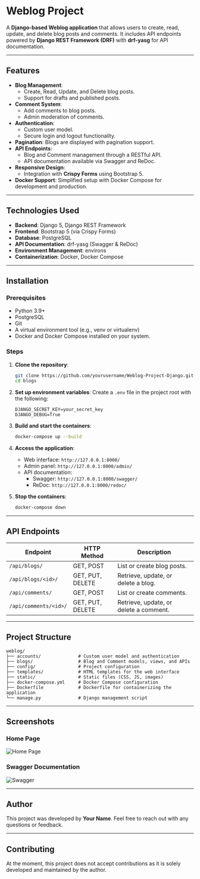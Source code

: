 
# Weblog Project

A **Django-based Weblog application** that allows users to create, read, update, and delete blog posts and comments. It includes API endpoints powered by **Django REST Framework (DRF)** with **drf-yasg** for API documentation.

---

## Features

- **Blog Management**: 
  - Create, Read, Update, and Delete blog posts.
  - Support for drafts and published posts.
- **Comment System**: 
  - Add comments to blog posts.
  - Admin moderation of comments.
- **Authentication**: 
  - Custom user model.
  - Secure login and logout functionality.
- **Pagination**: Blogs are displayed with pagination support.
- **API Endpoints**: 
  - Blog and Comment management through a RESTful API.
  - API documentation available via Swagger and ReDoc.
- **Responsive Design**: 
  - Integration with **Crispy Forms** using Bootstrap 5.
- **Docker Support**: Simplified setup with Docker Compose for development and production.

---

## Technologies Used

- **Backend**: Django 5, Django REST Framework
- **Frontend**: Bootstrap 5 (via Crispy Forms)
- **Database**: PostgreSQL
- **API Documentation**: drf-yasg (Swagger & ReDoc)
- **Environment Management**: environs
- **Containerization**: Docker, Docker Compose

---

## Installation

### Prerequisites
- Python 3.9+
- PostgreSQL
- Git
- A virtual environment tool (e.g., venv or virtualenv)
- Docker and Docker Compose installed on your system.

### Steps

1. **Clone the repository**:
   ```bash
   git clone https://github.com/yourusername/Weblog-Project-Django.git
   cd blogs
   ```

2. **Set up environment variables**:
   Create a `.env` file in the project root with the following:
   ```env
   DJANGO_SECRET_KEY=your_secret_key
   DJANGO_DEBUG=True
   ```

3. **Build and start the containers**:
   ```bash
   docker-compose up --build
   ```

4. **Access the application**:
   - Web interface: `http://127.0.0.1:8000/`
   - Admin panel: `http://127.0.0.1:8000/admin/`
   - API documentation:
     - Swagger: `http://127.0.0.1:8000/swagger/`
     - ReDoc: `http://127.0.0.1:8000/redoc/`

5. **Stop the containers**:
   ```bash
   docker-compose down
   ```

---

## API Endpoints

| Endpoint              | HTTP Method | Description                       |
|-----------------------|-------------|-----------------------------------|
| `/api/blogs/`         | GET, POST   | List or create blog posts.        |
| `/api/blogs/<id>/`    | GET, PUT, DELETE | Retrieve, update, or delete a blog. |
| `/api/comments/`      | GET, POST   | List or create comments.          |
| `/api/comments/<id>/` | GET, PUT, DELETE | Retrieve, update, or delete a comment. |

---

## Project Structure

```
weblog/
├── accounts/              # Custom user model and authentication
├── blogs/                 # Blog and Comment models, views, and APIs
├── config/                # Project configuration
├── templates/             # HTML templates for the web interface
├── static/                # Static files (CSS, JS, images)
├── docker-compose.yml     # Docker Compose configuration
├── Dockerfile             # Dockerfile for containerizing the application
└── manage.py              # Django management script
```

---

## Screenshots

### Home Page
![Home Page](https://via.placeholder.com/800x400.png?text=Screenshot+Home+Page)

### Swagger Documentation
![Swagger](https://via.placeholder.com/800x400.png?text=Swagger+Documentation)

---

## Author

This project was developed by **Your Name**. Feel free to reach out with any questions or feedback.

---

## Contributing

At the moment, this project does not accept contributions as it is solely developed and maintained by the author.

